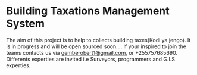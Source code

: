 # Building Taxations Management System
The aim of this project is to help to collects building taxes(Kodi ya jengo). It is  in progress and will be open sourced soon.... If your inspired to join the teams contacts us via gemberobert1@gmail.com, or +255757685690.
Differents experties are invited i.e Surveyors, programmers and G.I.S experties.
